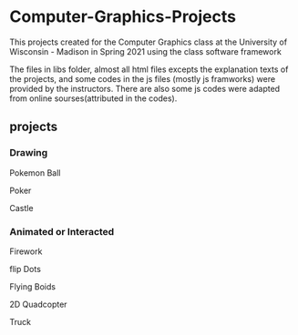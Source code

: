 # Computer-Graphics-Projects
This projects created for the Computer Graphics class at the University of Wisconsin - Madison in Spring 2021 using the class software framework

The files in libs folder, almost all html files excepts the explanation texts of the projects, and some codes in the js files (mostly js framworks) were provided by the instructors. There are also some js codes were adapted from online sourses(attributed in the codes).

## projects

### Drawing

Pokemon Ball

Poker

Castle


### Animated or Interacted

Firework

flip Dots

Flying Boids

2D Quadcopter

Truck

